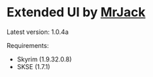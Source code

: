 Extended UI by [MrJack](http://forums.bethsoft.com/user/781645-mrjack/)
=============
Latest version: 1.0.4a

Requirements:
- Skyrim (1.9.32.0.8)
- SKSE (1.7.1)
